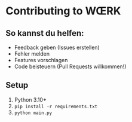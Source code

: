 # Contributing to WŒRK

## So kannst du helfen:
- Feedback geben (Issues erstellen)
- Fehler melden
- Features vorschlagen
- Code beisteuern (Pull Requests willkommen!)

## Setup
1. Python 3.10+
2. `pip install -r requirements.txt`
3. `python main.py`
